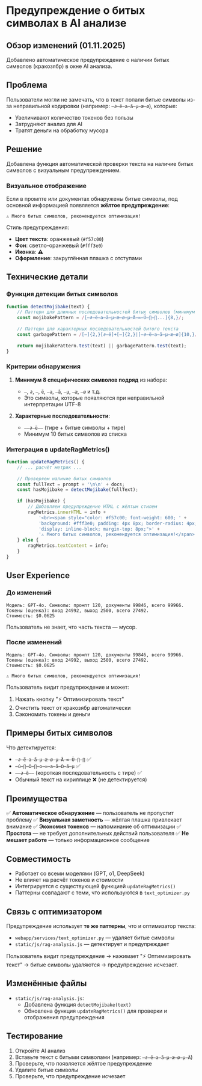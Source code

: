# Предупреждение о битых символах в AI анализе

## Обзор изменений (01.11.2025)

Добавлено автоматическое предупреждение о наличии битых символов (кракозябр) в окне AI анализа.

## Проблема

Пользователи могли не замечать, что в текст попали битые символы из-за неправильной кодировки (например: `–∂—ë–a—ã–μ–æ–ø`), которые:
- Увеличивают количество токенов без пользы
- Затрудняют анализ для AI
- Тратят деньги на обработку мусора

## Решение

Добавлена функция автоматической проверки текста на наличие битых символов с визуальным предупреждением.

### Визуальное отображение

Если в промпте или документах обнаружены битые символы, под основной информацией появляется **жёлтое предупреждение**:

```
⚠️ Много битых символов, рекомендуется оптимизация!
```

Стиль предупреждения:
- **Цвет текста**: оранжевый (`#f57c00`)
- **Фон**: светло-оранжевый (`#fff3e0`)
- **Иконка**: ⚠️
- **Оформление**: закруглённая плашка с отступами

## Технические детали

### Функция детекции битых символов

```javascript
function detectMojibake(text) {
    // Паттерн для длинных последовательностей битых символов (минимум 8 подряд)
    const mojibakePattern = /[–∂—ë–a—ã–μ–æ–ø–μ—Ä–∞—Ü–∏–∏...]{8,}/;
    
    // Паттерн для характерных последовательностей битого текста
    const garbagePattern = /[–]{2,}[∂—ë]+[–]{2,}|[–∂—ë–a—ã–μ–æ–ø]{10,}/;
    
    return mojibakePattern.test(text) || garbagePattern.test(text);
}
```

### Критерии обнаружения

1. **Минимум 8 специфических символов подряд** из набора:
   - `–`, `∂`, `—`, `ë`, `–a`, `—ã`, `–μ`, `–æ`, `–ø` и т.д.
   - Это символы, которые появляются при неправильной интерпретации UTF-8

2. **Характерные последовательности**:
   - `––∂—ë––` (тире + битые символы + тире)
   - Минимум 10 битых символов из списка

### Интеграция в updateRagMetrics()

```javascript
function updateRagMetrics() {
    // ... расчёт метрик ...
    
    // Проверяем наличие битых символов
    const fullText = prompt + '\n\n' + docs;
    const hasMojibake = detectMojibake(fullText);
    
    if (hasMojibake) {
        // Добавляем предупреждение HTML с жёлтым стилем
        ragMetrics.innerHTML = info + 
            '<br><span style="color: #f57c00; font-weight: 600; ' +
            'background: #fff3e0; padding: 4px 8px; border-radius: 4px; ' +
            'display: inline-block; margin-top: 8px;">' +
            '⚠️ Много битых символов, рекомендуется оптимизация!</span>';
    } else {
        ragMetrics.textContent = info;
    }
}
```

## User Experience

### До изменений
```
Модель: GPT-4o. Символы: промпт 120, документы 99846, всего 99966.
Токены (оценка): вход 24992, выход 2500, всего 27492.
Стоимость: $0.0625
```
Пользователь не знает, что часть текста — мусор.

### После изменений
```
Модель: GPT-4o. Символы: промпт 120, документы 99846, всего 99966.
Токены (оценка): вход 24992, выход 2500, всего 27492.
Стоимость: $0.0625

⚠️ Много битых символов, рекомендуется оптимизация!
```
Пользователь видит предупреждение и может:
1. Нажать кнопку "⚡ Оптимизировать текст"
2. Очистить текст от кракозябр автоматически
3. Сэкономить токены и деньги

## Примеры битых символов

Что детектируется:
- `–∂—ë–a—ã–μ–æ–ø–μ—Ä–∞—Ü–∏–∏` ✅
- `–ú–∏–Ω–∏–o–∞–a—å–Ω—ã–μ` ✅
- `––∂—ë––` (короткая последовательность с тире) ✅
- Обычный текст на кириллице ❌ (не детектируется)

## Преимущества

✅ **Автоматическое обнаружение** — пользователь не пропустит проблему
✅ **Визуальная заметность** — жёлтая плашка привлекает внимание
✅ **Экономия токенов** — напоминание об оптимизации
✅ **Простота** — не требует дополнительных действий пользователя
✅ **Не мешает работе** — только информационное сообщение

## Совместимость

- Работает со всеми моделями (GPT, o1, DeepSeek)
- Не влияет на расчёт токенов и стоимости
- Интегрируется с существующей функцией `updateRagMetrics()`
- Паттерны совпадают с теми, что используются в `text_optimizer.py`

## Связь с оптимизатором

Предупреждение использует **те же паттерны**, что и оптимизатор текста:
- `webapp/services/text_optimizer.py` — удаляет битые символы
- `static/js/rag-analysis.js` — детектирует и предупреждает

Пользователь видит предупреждение → нажимает "⚡ Оптимизировать текст" → битые символы удаляются → предупреждение исчезает.

## Изменённые файлы

- `static/js/rag-analysis.js`:
  - Добавлена функция `detectMojibake(text)`
  - Обновлена функция `updateRagMetrics()` для проверки и отображения предупреждения

## Тестирование

1. Откройте AI анализ
2. Вставьте текст с битыми символами (например: `–∂—ë–a—ã–μ–æ–ø–μ—Ä`)
3. Проверьте, что появляется жёлтое предупреждение
4. Удалите битые символы
5. Проверьте, что предупреждение исчезает
